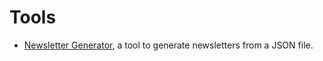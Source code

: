 # Tools
* [Newsletter Generator](https://newsletter-generator.herokuapp.com/), a tool to generate newsletters from a JSON file.